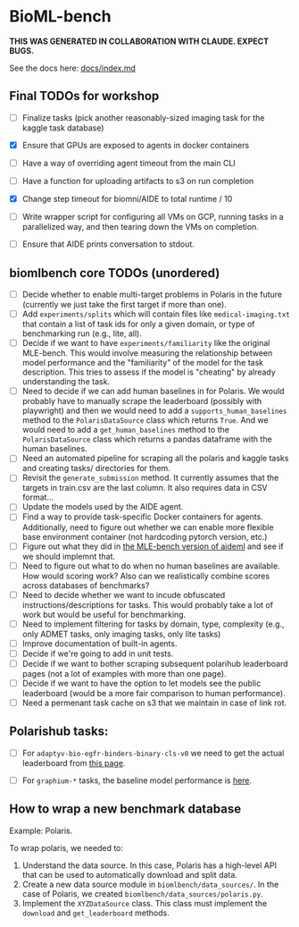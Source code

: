 # BioML-bench

**THIS WAS GENERATED IN COLLABORATION WITH CLAUDE. EXPECT BUGS.**

See the docs here: [docs/index.md](docs/index.md)


## Final TODOs for workshop

- [ ] Finalize tasks (pick another reasonably-sized imaging task for the kaggle task database)
- [x] Ensure that GPUs are exposed to agents in docker containers
- [ ] Have a way of overriding agent timeout from the main CLI
- [ ] Have a function for uploading artifacts to s3 on run completion
- [x] Change step timeout for biomni/AIDE to total runtime / 10
- [ ] Write wrapper script for configuring all VMs on GCP, running tasks in a parallelized way, and then tearing down the VMs on completion.
- [ ] Ensure that AIDE prints conversation to stdout.


## biomlbench core TODOs (unordered)

- [ ] Decide whether to enable multi-target problems in Polaris in the future (currently we just take the first target if more than one). 
- [ ] Add `experiments/splits` which will contain files like `medical-imaging.txt` that contain a list of task ids for only a given domain, or type of benchmarking run (e.g., lite, all).
- [ ] Decide if we want to have `experiments/familiarity` like the original MLE-bench. This would involve measuring the relationship between model performance and the "familiarity" of the model for the task description. This tries to assess if the model is "cheating" by already understanding the task.
- [ ] Need to decide if we can add human baselines in for Polaris. We would probably have to manually scrape the leaderboard (possibly with playwright) and then we would need to add a `supports_human_baselines` method to the `PolarisDataSource` class which returns `True`. And we would need to add a `get_human_baselines` method to the `PolarisDataSource` class which returns a pandas dataframe with the human baselines.
- [ ] Need an automated pipeline for scraping all the polaris and kaggle tasks and creating tasks/ directories for them.
- [ ] Revisit the `generate_submission` method. It currently assumes that the targets in train.csv are the last column. It also requires data in CSV format...
- [ ] Update the models used by the AIDE agent.
- [ ] Find a way to provide task-specific Docker containers for agents. Additionally, need to figure out whether we can enable more flexible base environment container (not hardcoding pytorch version, etc.)
- [ ] Figure out what they did in [the MLE-bench version of aideml](https://github.com/WecoAI/aideml/compare/main...thesofakillers:aideml:main) and see if we should implemnt that.
- [ ] Need to figure out what to do when no human baselines are available. How would scoring work? Also can we realistically combine scores across databases of benchmarks?
- [ ] Need to decide whether we want to incude obfuscated instructions/descriptions for tasks. This would probably take a lot of work but would be useful for benchmarking.
- [ ] Need to implement filtering for tasks by domain, type, complexity (e.g., only ADMET tasks, only imaging tasks, only lite tasks)
- [ ] Improve documentation of built-in agents.
- [ ] Decide if we're going to add in unit tests.
- [ ] Decide if we want to bother scraping subsequent polarihub leaderboard pages (not a lot of examples with more than one page).
- [ ] Decide if we want to have the option to let models see the public leaderboard (would be a more fair comparison to human performance).
- [ ] Need a permenant task cache on s3 that we maintain in case of link rot.

## Polarishub tasks:

- [ ] For `adaptyv-bio-egfr-binders-binary-cls-v0` we need to get the actual leaderboard from [this page](https://www.adaptyv.com/leaderboard/adaptyv-bio-egfr-binders-binary-cls-v0).
- [ ] For `graphium-*` tasks, the baseline model performance is [here](https://graphium-docs.datamol.io/main/baseline.html).


## How to wrap a new benchmark database

Example: Polaris.

To wrap polaris, we needed to:

1. Understand the data source. In this case, Polaris has a high-level API that can be used to automatically download and split data.
2. Create a new data source module in `biomlbench/data_sources/`. In the case of Polaris, we created `biomlbench/data_sources/polaris.py`.
3. Implement the `XYZDataSource` class. This class must implement the `download` and `get_leaderboard` methods.

